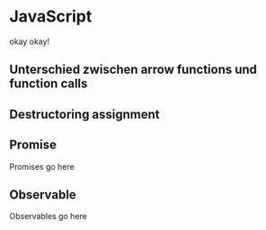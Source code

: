 # JavaScript

okay okay!

## Unterschied zwischen arrow functions und function calls

## Destructoring assignment

## Promise

Promises go here

## Observable

Observables go here